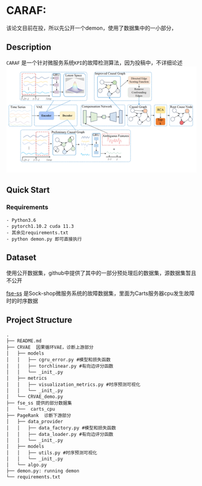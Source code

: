 # CARAF:

该论文目前在投，所以先公开一个demon，使用了数据集中的一小部分，

## Description

`CARAF`  是一个针对微服务系统`KPI`的故障检测算法，因为投稿中，不详细论述
![](picture/fig.png)
## Quick Start

### Requirements 

```
- Python3.6  
- pytorch1.10.2 cuda 11.3
- 其余见requirements.txt
- python demon.py 即可直接执行
```

## Dataset 
使用公开数据集，github中提供了其中的一部分预处理后的数据集，源数据集暂且不公开

[fse-ss](./fse/)  是Sock-shop微服务系统的故障数据集，里面为Carts服务器cpu发生故障时的时序数据



## Project Structure
```
.
├── README.md
├── CRVAE  因果循环VAE，诊断上游部分
│   ├── models
│   │   ├── cgru_error.py #模型和损失函数
│   │   ├── torchlinear.py #有向边评分函数
│   │   └── _init_.py
│   ├── metrics
│   │   ├── visualization_metrics.py #时序预测可视化
│   │   └── _init_.py
│   └── CRVAE_demo.py
├── fse_ss 提供的部分数据集
│   └──  carts_cpu
├── PageRank  诊断下游部分
│   ├── data_provider
│   │   ├── data_factory.py #模型和损失函数
│   │   ├── data_loader.py #有向边评分函数
│   │   └── _init_.py
│   ├── models
│   │   ├── utils.py #时序预测可视化
│   │   └── _init_.py
│   └── algo.py
├── demon.py: running demon
└── requirements.txt

```

